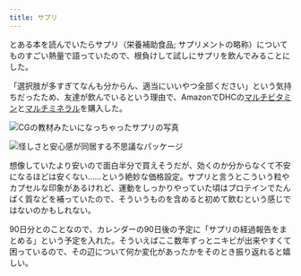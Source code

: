 ```yaml
---
title: サプリ
---
```

とある本を読んでいたらサプリ（栄養補助食品; サプリメントの略称）についてものすごい熱量で語っていたので、根負けして試しにサプリを飲んでみることにした。

「選択肢が多すぎてなんも分からん、適当にいいやつ全部ください」という気持ちだったため、友達が飲んでいるという理由で、AmazonでDHCの[マルチビタミン](https://www.amazon.co.jp/dp/B00GX1E3R6?th=1)と[マルチミネラル](https://www.amazon.co.jp/dp/B01MSSWA5K)を購入した。

![](https://lh6.googleusercontent.com/rW9auG6qEZ9ab3Vc7fsLooE1sWTKLwm0jr5oLSYkoGUU_l2IV5_KDiEOlLwZYlvWUb7r8T9onbIUv5Zd_vrfSlAAVE50wLhVTLpQL8yg1kpIOpr7QDGfAKR9oD5BYvF7I55H_hxNIRo17BlBJ9qlnqdF8C3hKF3q8I2ks94RVpMM0druneez5XJaLTAK "CGの教材みたいになっちゃったサプリの写真")

![](https://lh6.googleusercontent.com/meBAjdUTd9IK6nLhsjsfA7aPf5By7sULZ-x41ym5PJ5bcmcoOHfSi3DElJWPulhK2wEOi_trQuNacLEZLiVVer1EjLsPbT3biG_Y6Vc8T99hMNY0IhRXrk6L8IVCEv6fGYuMbvBkksjwFRE_NKL_QF-_r_AyFb3F_pLcbX28C3yCBjZi_6yBX5jpolkN "怪しさと安心感が同居する不思議なパッケージ")

想像していたより安いので面白半分で買えそうだが、効くのか分からなくて不安になるほどは安くない……という絶妙な価格設定。サプリと言うとこういう粒やカプセルな印象があるけれど、運動をしっかりやっていた頃はプロテインでたんぱく質などを補っていたので、そういうものを含めると初めて飲むという感じではないのかもしれない。

90日分とのことなので、カレンダーの90日後の予定に「サプリの経過報告をまとめる」という予定を入れた。そういえばここ数年ずっとニキビが出来やすくて困っているので、その辺について何か変化があったかをそのとき振り返れると嬉しい。
